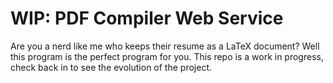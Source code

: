# WIP: PDF Compiler Web Service

Are you a nerd like me who keeps their resume as a LaTeX document? Well this program is the perfect program for you. This repo is a work in progress, check back in to see the evolution of the project.
